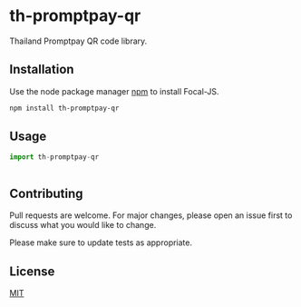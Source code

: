 # th-promptpay-qr

Thailand Promptpay QR code library.

## Installation

Use the node package manager [npm](https://www.npmjs.com/get-npm) to install Focal-JS.

```bash
npm install th-promptpay-qr
```

## Usage

```node.js
import th-promptpay-qr



```

## Contributing
Pull requests are welcome. For major changes, please open an issue first to discuss what you would like to change.

Please make sure to update tests as appropriate.

## License
[MIT](https://choosealicense.com/licenses/mit/)